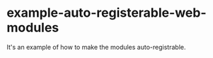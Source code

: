 # example-auto-registerable-web-modules
It's an example of how to make the modules auto-registrable.
